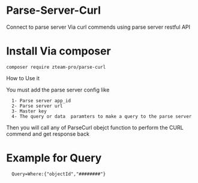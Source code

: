# Parse-Server-Curl
Connect to parse server Via curl commends using parse server restful  API 
# Install Via composer 
  `composer require zteam-pro/parse-curl`
  
  How to Use it 
  
  You must add the parse server config like 
 
      1- Parse server app_id
      2- Parse server url 
      3- Master key 
      4- The query or data  paramters to make a query to the parse server   
   Then you will call any of ParseCurl obejct function to perform the CURL commend and get response back 
   # Example for Query
      Query=Where:{"objectId","########"}
      
   

